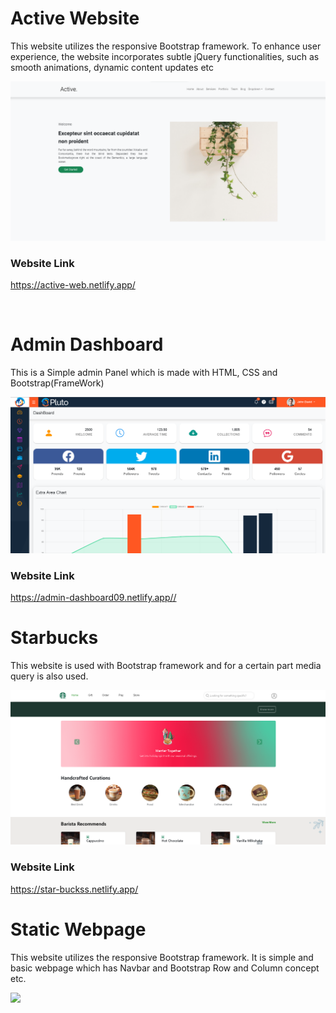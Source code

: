 <h1> Active Website </h1>
<p> 
  This website utilizes the responsive Bootstrap framework. To enhance user experience, the website incorporates subtle jQuery functionalities, such as smooth animations, dynamic content updates etc
</p> 
<img src="https://github.com/Rohit-Pakhre09/BOOTSTRAP-Projects/blob/c5497c8a63940cca846bfadef48b3b413b84317b/Active-Website.png">

<h3> Website Link </h3>
<a href="https://active-web.netlify.app/"> <p>https://active-web.netlify.app/</p> </a>
<br>

<h1> Admin Dashboard </h1>
<p>This is a Simple admin Panel which is made with HTML, CSS and Bootstrap(FrameWork)</p>
<img src="https://github.com/Rohit-Pakhre09/BOOTSTRAP-Projects/blob/219da2142ed5e75d8605163f2835d95d79fb659a/DashBoard.png">

<h3>Website Link </h3>
<a href="https://admin-dashboard09.netlify.app/">https://admin-dashboard09.netlify.app//</a>

<h1> Starbucks </h1>

<p> This website is used with Bootstrap framework and for a certain part media query is also used. </p>

<img src="https://github.com/Rohit-Pakhre09/BOOTSTRAP-Projects/blob/ab4bca49d03ba53e3d8e6621985efa36c5a7332f/Starbucks.png">

<h3> Website Link </h3>
<a href="https://star-buckss.netlify.app/"> <p>https://star-buckss.netlify.app/</p> </a>


<h1> Static Webpage </h1>
<p> 
  This website utilizes the responsive Bootstrap framework. It is simple and basic webpage which has Navbar and Bootstrap Row and Column concept etc.  
</p> 
<img src="<h1> Active Website </h1>
<p> 
  This website utilizes the responsive Bootstrap framework. To enhance user experience, the website incorporates subtle jQuery functionalities, such as smooth animations, dynamic content updates etc
</p> 
<img src="https://github.com/Rohit-Pakhre09/Bootstrap-Projects/blob/d6994f0a301e83a958e8c8d1bfb84aeaf3874813/Static%20Webpage/Assets/BootStrap%20Template.png">
